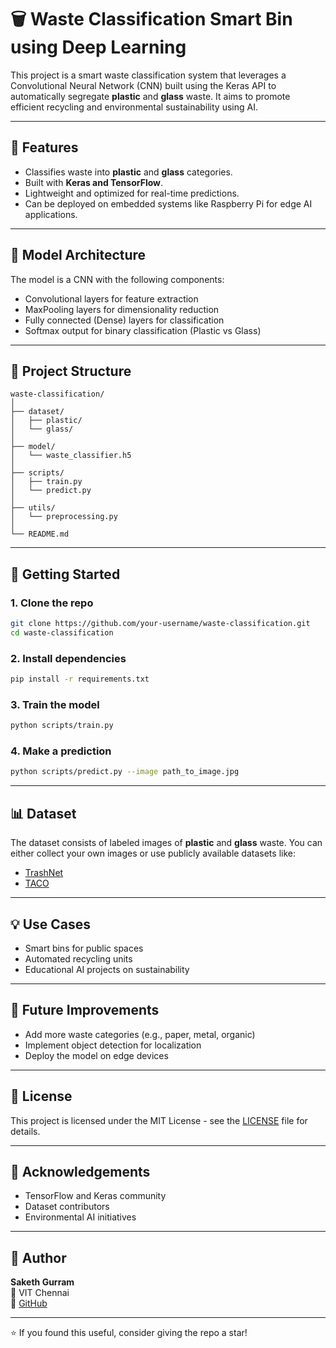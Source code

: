 # 🗑️ Waste Classification Smart Bin using Deep Learning

This project is a smart waste classification system that leverages a Convolutional Neural Network (CNN) built using the Keras API to automatically segregate **plastic** and **glass** waste. It aims to promote efficient recycling and environmental sustainability using AI.

---

## 🚀 Features

- Classifies waste into **plastic** and **glass** categories.
- Built with **Keras and TensorFlow**.
- Lightweight and optimized for real-time predictions.
- Can be deployed on embedded systems like Raspberry Pi for edge AI applications.

---

## 🧠 Model Architecture

The model is a CNN with the following components:
- Convolutional layers for feature extraction
- MaxPooling layers for dimensionality reduction
- Fully connected (Dense) layers for classification
- Softmax output for binary classification (Plastic vs Glass)

---

## 📁 Project Structure

```
waste-classification/
│
├── dataset/
│   ├── plastic/
│   └── glass/
│
├── model/
│   └── waste_classifier.h5
│
├── scripts/
│   ├── train.py
│   └── predict.py
│
├── utils/
│   └── preprocessing.py
│
└── README.md
```

---

## 🏁 Getting Started

### 1. Clone the repo

```bash
git clone https://github.com/your-username/waste-classification.git
cd waste-classification
```

### 2. Install dependencies

```bash
pip install -r requirements.txt
```

### 3. Train the model

```bash
python scripts/train.py
```

### 4. Make a prediction

```bash
python scripts/predict.py --image path_to_image.jpg
```

---

## 📊 Dataset

The dataset consists of labeled images of **plastic** and **glass** waste. You can either collect your own images or use publicly available datasets like:

- [TrashNet](https://github.com/garythung/trashnet)
- [TACO](https://tacodataset.org)

---

## 💡 Use Cases

- Smart bins for public spaces
- Automated recycling units
- Educational AI projects on sustainability

---

## 🤖 Future Improvements

- Add more waste categories (e.g., paper, metal, organic)
- Implement object detection for localization
- Deploy the model on edge devices

---

## 📜 License

This project is licensed under the MIT License - see the [LICENSE](LICENSE) file for details.

---

## 🙌 Acknowledgements

- TensorFlow and Keras community
- Dataset contributors
- Environmental AI initiatives

---

## 👤 Author

**Saketh Gurram**  
📍 VIT Chennai  
🔗 [GitHub](https://github.com/Saketh-Gurram)

---

⭐ If you found this useful, consider giving the repo a star!
